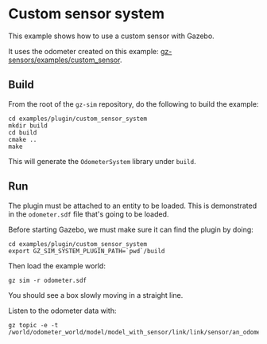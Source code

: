 # Custom sensor system

This example shows how to use a custom sensor with Gazebo.

It uses the odometer created on this example:
[gz-sensors/examples/custom_sensor](https://github.com/gazebosim/gz-sensors/tree/gz-sim10/examples/custom_sensor).

## Build

From the root of the `gz-sim` repository, do the following to build the example:

~~~
cd examples/plugin/custom_sensor_system
mkdir build
cd build
cmake ..
make
~~~

This will generate the `OdometerSystem` library under `build`.

## Run

The plugin must be attached to an entity to be loaded. This is demonstrated in
the `odometer.sdf` file that's going to be loaded.

Before starting Gazebo, we must make sure it can find the plugin by doing:

~~~
cd examples/plugin/custom_sensor_system
export GZ_SIM_SYSTEM_PLUGIN_PATH=`pwd`/build
~~~

Then load the example world:

    gz sim -r odometer.sdf

You should see a box slowly moving in a straight line.

Listen to the odometer data with:

```
gz topic -e -t /world/odometer_world/model/model_with_sensor/link/link/sensor/an_odometer/odometer
```
